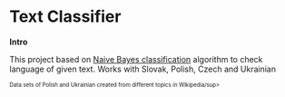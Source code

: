 # Text Classifier

**Intro**

This project based on [Naive Bayes classification](https://scikit-learn.org/stable/modules/naive_bayes.html) algorithm 
to check language of given text. 
Works with Slovak, Polish, Czech and Ukrainian

<sup><sup>Data sets of Polish and Ukrainian created from different topics in Wikipedia/sup></sup>

